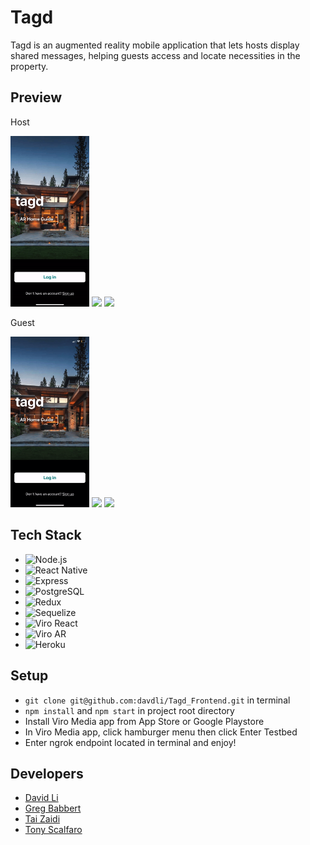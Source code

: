 # Tagd
Tagd is an augmented reality mobile application that lets hosts display shared messages, helping guests access and locate necessities in the property.

## Preview
Host
<p float="left">
<img width='25%' src="public/TagdHostDemo1.gif">
<img width='25%' src="public/TagdHostDemo2.gif">
<img width='25%' src="public/TagdHostDemo3.gif">
</p >

Guest
<p float="left">
<img width='25%' src="public/TagdGuestDemo1.gif">
<img width='25%' src="public/TagdGuestDemo2.gif">
<img width='25%' src="public/TagdGuestDemo3.gif">
</p >

## Tech Stack
- ![Node.js](https://img.shields.io/badge/-Node.js-339933A?logo=node.js&logoColor=white&style=flat)
- ![React Native](https://img.shields.io/badge/-React%20Native-61DAFB?logo=react&logoColor=white&style=flat)
- ![Express](https://img.shields.io/badge/-Express-000000?logo=express&logoColor=white&style=flat)
- ![PostgreSQL](https://img.shields.io/badge/-PostgreSQL-4169E1?logo=postgresql&logoColor=white&style=flat)
- ![Redux](https://img.shields.io/badge/-Redux-764ABC?logo=redux&logoColor=white&style=flat)
- ![Sequelize](https://img.shields.io/badge/-Sequelize-52B0E7?logo=sequelize&logoColor=white&style=flat)
- ![Viro React](https://img.shields.io/badge/-Viro%20React-3399FF?style=flat)
- ![Viro AR](https://img.shields.io/badge/-Viro%20AR-7A1FA2?style=flat)
- ![Heroku](https://img.shields.io/badge/-Heroku-430098?logo=heroku&logoColor=white&style=flat)

## Setup
- `git clone git@github.com:davdli/Tagd_Frontend.git` in terminal
- `npm install` and `npm start` in project root directory
- Install Viro Media app from App Store or Google Playstore
- In Viro Media app, click hamburger menu then click Enter Testbed
- Enter ngrok endpoint located in terminal and enjoy!

## Developers
- <a href="https://github.com/davdli">David Li</a>
- <a href="https://github.com/gregbabbert">Greg Babbert</a>
- <a href="https://github.com/trzaidi">Tai Zaidi</a>
- <a href="https://github.com/tscalfaro">Tony Scalfaro</a>
